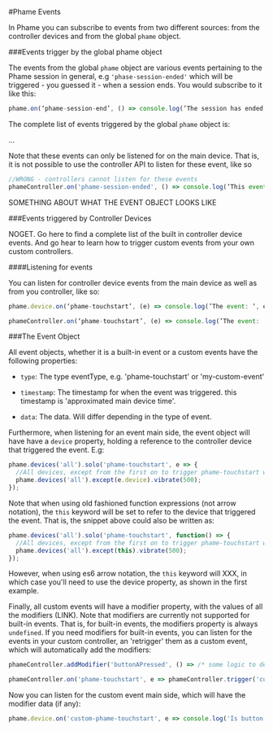 #Phame Events

In Phame you can subscribe to events from two different sources: from the controller devices and from the global `phame` object. 



###Events trigger by the global phame object

The events from the global `phame` object are various events pertaining to the Phame session in general, e.g `'phase-session-ended'` which will be triggered - you guessed it - when a session ends. You would subscribe to it like this:


```javascript
phame.on(‘phame-session-end’, () => console.log(’The session has ended’));
```

The complete list of events triggered by the global `phame` object is:

...



Note that these events can only be listened for on the main device. That is, it is not possible to use the controller API to listen for these event, like so
```javascript
//WRONG - controllers cannot listen for these events
phameController.on('phame-session-ended', () => console.log(’This event will never be triggered...’));
```

SOMETHING ABOUT WHAT THE EVENT OBJECT LOOKS LIKE





###Events triggered by Controller Devices

NOGET. Go here to find a complete list of the built in controller device events. And go hear to learn how to trigger custom events from your own custom controllers.


####Listening for events

You can listen for controller device events from the main device as well as from you controller, like so:

```javascript
phame.device.on(‘phame-touchstart’, (e) => console.log(’The event: ‘, e)); //Listen (on the main device) for phame-touchstart event from the primary controller
```


```javascript
phameController.on(‘phame-touchstart’, (e) => console.log(’The event: ‘, e));//Listen (in custom controller) for phame-touchstart event
```


###The Event Object

All event objects, whether it is a built-in event or a custom events have the following properties: 



* `type`: The type eventType, e.g. 'phame-touchstart' or 'my-custom-event'

* `timestamp`: The timestamp for when the event was triggered.  this timestamp is 'approximated main device time'.

* `data`: The data. Will differ depending in the type of event.


Furthermore, when listening for an event main side, the event object will have have a `device` property, holding a reference to the controller device that triggered the event. E.g:

```javascript
phame.devices('all').solo('phame-touchstart', e => {
  //All devices, except from the first on to trigger phame-touchstart will vibrate for 500ms 
  phame.devices('all').except(e.device).vibrate(500);
});
```


Note that when using old fashioned function expressions (not arrow notation), the `this` keyword will be set to refer to the device that triggered the event. That is, the snippet above could also be written as:

```javascript
phame.devices('all').solo('phame-touchstart', function() => {
  //All devices, except from the first on to trigger phame-touchstart will vibrate for 500ms
  phame.devices('all').except(this).vibrate(500); 
});
```
However, when using es6 arrow notation, the `this` keyword will XXX, in which case you'll need to use the device property, as shown in the first example.

Finally, all custom events will have a modifier property, with the values of all the modifiers (LINK). Note that modifiers are currently not supported for built-in events. That is, for built-in events, the modifiers property is always `undefined`. If you need modifiers for built-in events, you can listen for the events in your custom controller, an 'retrigger' them as a custom event, which will automatically add the modifiers:

```javascript
phameController.addModifier('buttonAPressed', () => /* some logic to determine if button a is pressed (true/false)*/);

phameController.on('phame-touchstart', e => phameController.trigger('custom-phame-touchstart', e.data));
```

Now you can listen for the custom event main side, which will have the modifier data (if any):

```javascript
phame.device.on('custom-phame-touchstart', e => console.log('Is button a pressed?: ', e.modifiers.buttonAPressed));
```